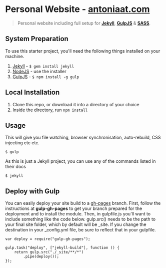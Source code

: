 # Personal Website - [antoniaat.com](http://antoniaat.com)


>  Personal website including full setup for **[Jekyll](https://jekyllrb.com/)**, **[GulpJS](https://github.com/gulpjs/gulp)** & **[SASS](https://sass-lang.com/)**.

## System Preparation

To use this starter project, you'll need the following things installed on your machine.

1. [Jekyll](https://jekyllrb.com/) - ```$ gem install jekyll```
2. [NodeJS](https://nodejs.org/en/) - use the installer
3. [GulpJS](https://github.com/gulpjs/gulp) - ```$ npm install -g gulp ```

## Local Installation
1. Clone this repo, or download it into a directory of your choice
2. Inside the directory, run ```npm install```

## Usage 
This will give you file watching, browser synchronisation, auto-rebuild, CSS injecting etc etc.

```$ gulp```

As this is just a Jekyll project, you can use any of the commands listed in their docs


```$ jekyll```

## Deploy with Gulp
You can easily deploy your site build to a [gh-pages](https://github.com/shinnn/gulp-gh-pages) branch. First, follow the instructions at **gulp-gh-pages** to get your branch prepared for the deployment and to install the module. Then, in gulpfile.js you'll want to include something like the code below. gulp.src() needs to be the path to your final site folder, which by default will be _site. If you change the destination in your _config.yml file, be sure to reflect that in your gulpfile.

```
var deploy = require("gulp-gh-pages");

gulp.task("deploy", ["jekyll-build"], function () {
    return gulp.src("./_site/**/*")
        .pipe(deploy());
});
```
